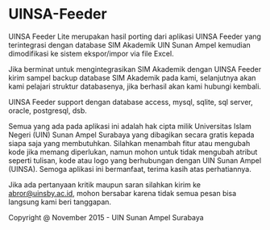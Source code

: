 # UINSA-Feeder
UINSA Feeder Lite merupakan hasil porting dari aplikasi UINSA Feeder yang terintegrasi dengan database SIM Akademik UIN Sunan Ampel kemudian dimodifikasi ke sistem ekspor/impor via file Excel. 

Jika berminat untuk mengintegrasikan SIM Akademik dengan UINSA Feeder kirim sampel backup database SIM Akademik pada kami, selanjutnya akan kami pelajari struktur databasenya, jika berhasil akan kami hubungi kembali. 

UINSA Feeder support dengan database access, mysql, sqlite, sql server, oracle, postgresql, dsb. 

Semua yang ada pada aplikasi ini adalah hak cipta milik Universitas Islam Negeri (UIN) Sunan Ampel Surabaya yang dibagikan secara gratis kepada siapa saja yang membutuhkan. Silahkan menambah fitur atau mengubah kode jika memang diperlukan, namun mohon untuk tidak mengubah atribut seperti tulisan, kode atau logo yang berhubungan dengan UIN Sunan Ampel (UINSA). Semoga aplikasi ini bermanfaat, terima kasih atas perhatiannya. 

Jika ada pertanyaan kritik maupun saran silahkan kirim ke abror@uinsby.ac.id, mohon bersabar karena tidak semua pesan bisa langsung kami beri tanggapan. 

Copyright @ November 2015 - UIN Sunan Ampel Surabaya
